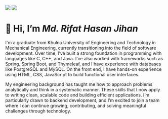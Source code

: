 [![](https://github-readme-stats.vercel.app/api?username=RHJihan&show_icons=true&include_all_commits=true&theme=react&cache_seconds=3200&hide_border=true)](https://github.com/RHJihan/)
[![](https://github-readme-stats.vercel.app/api/top-langs/?username=RHJihan&layout=compact&theme=react&hide_border=true)](https://github.com/RHJihan/)
# 👋 Hi, I’m *Md. Rifat Hasan Jihan*
I'm a graduate from Khulna University of Engineering and Technology in Mechanical Engineering, currently transitioning into the field of software development. Over time, I’ve built a strong foundation in programming with languages like C, C++, and Java. I’ve also worked with frameworks such as Spring, Spring Boot, and Thymeleaf, and I have experience with databases like PostgreSQL and MySQL. On the front end, I have hands-on experience using HTML, CSS, JavaScript to build functional user interfaces.

My engineering background has taught me how to approach problems analytically and think in a systematic manner. These skills that I now apply to writing clean, scalable code and building efficient applications. I’m particularly drawn to backend development, and I’m excited to join a team where I can continue growing, contributing, and solving meaningful challenges through technology.

